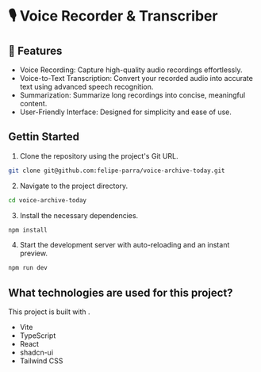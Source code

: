# 🎙️ Voice Recorder & Transcriber

## 🚀 Features

- Voice Recording: Capture high-quality audio recordings effortlessly.
- Voice-to-Text Transcription: Convert your recorded audio into accurate text using advanced speech recognition.
- Summarization: Summarize long recordings into concise, meaningful content.
- User-Friendly Interface: Designed for simplicity and ease of use.

## Gettin Started

1.  Clone the repository using the project's Git URL.

```sh
git clone git@github.com:felipe-parra/voice-archive-today.git
```

2. Navigate to the project directory.

```sh
cd voice-archive-today
```

3. Install the necessary dependencies.

```sh
npm install
```

4. Start the development server with auto-reloading and an instant preview.

```sh
npm run dev
```

## What technologies are used for this project?

This project is built with .

- Vite
- TypeScript
- React
- shadcn-ui
- Tailwind CSS
